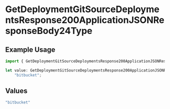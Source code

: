 # GetDeploymentGitSourceDeploymentsResponse200ApplicationJSONResponseBody24Type

## Example Usage

```typescript
import { GetDeploymentGitSourceDeploymentsResponse200ApplicationJSONResponseBody24Type } from "@simplesagar/vercel/models/getdeploymentop.js";

let value: GetDeploymentGitSourceDeploymentsResponse200ApplicationJSONResponseBody24Type =
    "bitbucket";
```

## Values

```typescript
"bitbucket"
```